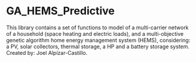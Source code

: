 # GA_HEMS_Predictive
This library contains a set of functions to model of a multi-carrier network of a household (space heating and electric loads), and a multi-objective genetic algorithm home energy management system (HEMS), considering: a PV, solar collectors, thermal storage, a HP and a battery storage system. Created by: Joel Alpízar-Castillo.
